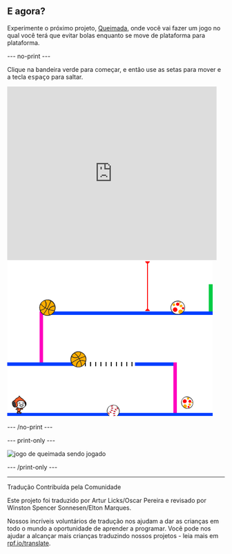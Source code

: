 ## E agora?

Experimente o próximo projeto, [Queimada](https://projects.raspberrypi.org/pt-BR/projects/dodgeball?utm_source=pathway&utm_medium=whatnext&utm_campaign=projects), onde você vai fazer um jogo no qual você terá que evitar bolas enquanto se move de plataforma para plataforma.

--- no-print ---

Clique na bandeira verde para começar, e então use as setas para mover e a tecla <kbd>espaço</kbd> para saltar.

<div class="scratch-preview">
  <iframe allowtransparency="true" width="485" height="402" src="https://scratch.mit.edu/projects/embed/251809924/?autostart=false" frameborder="0" scrolling="no"></iframe>
  <img src="images/dodge-final.png">
</div>

--- /no-print ---

--- print-only ---

![jogo de queimada sendo jogado](images/dodgeball-showcase.png)

--- /print-only ---


***
Tradução Contribuída pela Comunidade

Este projeto foi traduzido por Artur Licks/Oscar Pereira e revisado por Winston Spencer Sonnesen/Elton Marques.

Nossos incríveis voluntários de tradução nos ajudam a dar as crianças em todo o mundo a oportunidade de aprender a programar. Você pode nos ajudar a alcançar mais crianças traduzindo nossos projetos - leia mais em [rpf.io/translate](https://rpf.io/translate).